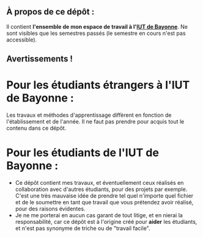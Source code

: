 ## **À propos de ce dépôt** :
Il contient **l'ensemble de mon espace de travail à l'[IUT de Bayonne](https://www.iutbayonne.univ-pau.fr)**.
Ne sont visibles que les semestres passés (le semestre en cours n'est pas accessible).

## Avertissements !
# Pour les étudiants étrangers à l'IUT de Bayonne :
Les travaux et méthodes d'apprentissage diffèrent en fonction de l'établissement et de l'année. Il ne faut pas prendre pour acquis tout le contenu dans ce dépôt.
# Pour les étudiants de l'IUT de Bayonne : 
- Ce dépôt contient mes travaux, et éventuellement ceux réalisés en collaboration avec d'autres étudiants, pour des projets par exemple. C'est une très mauvaise idée de prendre tel quel n'importe quel fichier et de le soumettre en tant que travail que vous prétendez avoir réalisé, pour des raisons évidentes.
- Je ne me porterai en aucun cas garant de tout litige, et en nierai la responsabilité, car ce dépôt est à l'origine créé pour **aider** les étudiants, et n'est pas synonyme de triche ou de "travail facile".
